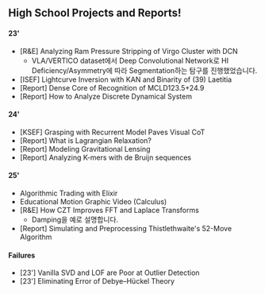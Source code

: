 ## High School Projects and Reports!
#### 23'
- [R&E] Analyzing Ram Pressure Stripping of Virgo Cluster with DCN
  - VLA/VERTICO dataset에서 Deep Convolutional Network로 HI Deficiency/Asymmetry에 따라 Segmentation하는 탐구를 진행했었습니다.
- [ISEF] Lightcurve Inversion with KAN and Binarity of (39) Laetitia
- [Report] Dense Core of Recognition of MCLD123.5+24.9
- [Report] How to Analyze Discrete Dynamical System

#### 24'
- [KSEF] Grasping with Recurrent Model Paves Visual CoT
- [Report] What is Lagrangian Relaxation?
- [Report] Modeling Gravitational Lensing
- [Report] Analyzing K-mers with de Bruijn sequences

#### 25'  
- Algorithmic Trading with Elixir
- Educational Motion Graphic Video (Calculus)
- [R&E] How CZT Improves FFT and Laplace Transforms
  - Damping을 예로 설명합니다.
- [Report] Simulating and Preprocessing Thistlethwaite's 52-Move Algorithm

#### Failures
- [23'] Vanilla SVD and LOF are Poor at Outlier Detection
- [23'] Eliminating Error of Debye–Hückel Theory
